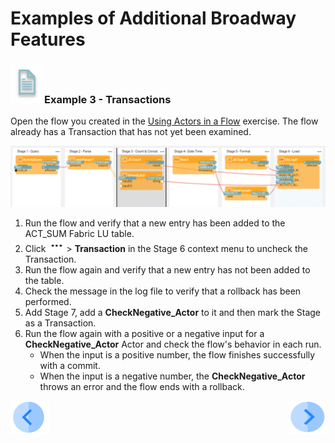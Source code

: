 # Examples of Additional Broadway Features

### ![info](/academy/images/example.png)Example 3 - Transactions

Open the flow you created in the [Using Actors in a Flow](10_using_various_actors_exercise.md) exercise. The flow already has a Transaction that has not yet been examined.

![image](images/10_flow.PNG)



1. Run the flow and verify that a new entry has been added to the ACT_SUM Fabric LU table.
2. Click ![dots](images/three_dots_icon.png)> **Transaction** in the Stage 6 context menu to uncheck the Transaction.
3. Run the flow again and verify that a new entry has not been added to the table.
4. Check the  message in the log file to verify that a rollback has been performed.
5. Add Stage 7, add a **CheckNegative_Actor** to it and then mark the Stage as a Transaction.
6. Run the flow again with a positive or a negative input for a **CheckNegative_Actor** Actor and check the flow's behavior in each run. 
   * When the input is a positive number, the flow finishes successfully with a commit. 
   * When the input is a negative number, the **CheckNegative_Actor** throws an error and the flow ends with a rollback.



[![Previous](/articles/images/Previous.png)](16_broadway_addl_features_ex2.md)[<img align="right" width="60" height="54" src="/articles/images/Next.png">](18_broadway_addl_features_exercise.md)

